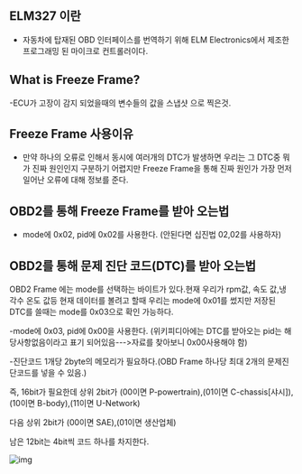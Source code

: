 ## ELM327 이란
- 자동차에 탑재된 OBD 인터페이스를 번역하기 위해 ELM Electronics에서 제조한 프로그래밍 된 마이크로 컨트롤러이다.

## What is Freeze Frame?
-ECU가 고장이 감지 되었을때의 변수들의 값을 스냅샷 으로 찍은것.

## Freeze Frame 사용이유
- 만약 하나의 오류로 인해서 동시에 여러개의 DTC가 발생하면 우리는 그 DTC중 뭐가 진짜 원인인지 구분하기 어렵지만 Freeze Frame을 통해 진짜 원인가 가장 먼저 일어난 오류에 대해 정보를 준다.

## OBD2를 통해 Freeze Frame를 받아 오는법
- mode에 0x02, pid에 0x02를 사용한다. (안된다면 십진법 02,02를 사용하자)

## OBD2를 통해 문제 진단 코드(DTC)를 받아 오는법
OBD2 Frame 에는 mode를 선택하는 바이트가 있다.현재 우리가 rpm값, 속도 값,냉각수 온도 값등 현재 데이터를 볼려고 할때 우리는 mode에 0x01를 썼지만 저장된 DTC를 쓸때는 mode를 0x03으로 확인 가능하다.

-mode에 0x03, pid에 0x00을 사용한다. (위키피디아에는 DTC를 받아오는 pid는 해당사항없음이라고 표기 되어있음--->자료를 찾아보니 0x00사용해야 함)

-진단코드 1개당 2byte의 메모리가 필요하다.(OBD Frame 하나당 최대 2개의 문제진단코드를 넣을 수 있음.) 

즉, 16bit가 필요한데 상위 2bit가 (00이면 P-powertrain),(01이면 C-chassis[샤시]), (10이면 B-body),(11이면 U-Network) 

다음 상위 2bit가 (00이면 SAE),(01이면 생산업체)

남은 12bit는 4bit씩 코드 하나를 차지한다.<br>

![img](https://img1.daumcdn.net/thumb/R1280x0/?scode=mtistory2&fname=https%3A%2F%2Ft1.daumcdn.net%2Ftistoryfile%2Ffs8%2F16_tistory_2008_08_20_09_01_48ab5ecf14823%3Foriginal)